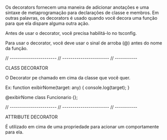 Os decorators fornecem uma maneira de adicionar anotações e uma sintaxe de metaprogramação para declarações de classe e membros. Em outras palavras, os decorators é usado quando você decora uma função para que ela dispare alguma outra ação.

Antes de usar o decorator, você precisa habilitá-lo no tsconfig.

Para usar o decorator, você deve usar o sinal de arroba (@) antes do nome da função.

// ----------------------- // ----------------------- // -----------

CLASS DECORATOR

O Decorator pe chamado em cima da classe que você quer.

Ex: function exibirNome(target: any) {
    console.log(target);
}

@exibirNome
class Funcionario {};

// ----------------------- // ----------------------- // -----------

ATTRIBUTE DECORATOR

É utilizado em cima de uma propriedade para acionar um comportamente para ela.